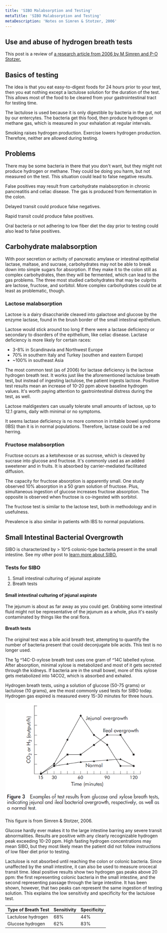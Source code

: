 ```yaml
---
title: 'SIBO Malabsorption and Testing'
metaTitle: 'SIBO Malabsorption and Testing'
metaDescription: 'Notes on Simren & Stotzer, 2006'
---
```


## Use and abuse of hydrogen breath tests

This post is a review of [a research article from 2006 by M Simren and P-O Stotzer.](https://sci-hub.tw/http://dx.doi.org/10.1136/gut.2005.075127)

## Basics of testing

The idea is that you eat easy-to-digest foods for 24 hours prior to your test, then you eat nothing except a lactulose solution for the duration of the test. This allows most of the food to be cleared from your gastrointestinal tract for testing time.

The lactulose is used because it is only digestible by bacteria in the gut, not by our entercytes. The bacteria get this food, then produce hydrogen or methane gas, which is measured in your exhalation at regular intervals.

Smoking raises hydrogen production. Exercise lowers hydrogen production. Therefore, neither are allowed during testing.

## Problems

There may be some bacteria in there that you don't want, but they might not produce hydrogen or methane. They could be doing you harm, but not measured on the test. This situation could lead to false negative results.

False positives may result from carbohydrate malabsorption in chronic pancreatitis and celiac disease. The gas is produced from fermentation in the colon.

Delayed transit could produce false negatives.

Rapid transit could produce false positives.

Oral bacteria or not adhering to low fiber diet the day prior to testing could also lead to false positives.

## Carbohydrate malabsorption

With poor secretion or activity of pancreatic amylase or intestinal epithelial lactase, maltase, and sucrase, carbohydrates may not be able to break down into simple sugars for absorption. If they make it to the colon still as complex carbohydrates, then they will be fermented, which can lead to the gas problems. The three most studied carbohydrates that may be culprits are lactose, fructose, and sorbitol. More complex carbohydrates could be at least as problematic, though.

### Lactose malabsorption

Lactose is a dairy disaccharide cleaved into galactose and glucose by the enzyme lactase, found in the brush border of the small intestinal epithelium.

Lactose would stick around too long if there were a lactase deficiency or secondary to disorders of the epithelium, like celiac disease. Lactase deficiency is more likely for certain races:

- 3-8% in Scandinavia and Northwest Europe
- 70% in southern Italy and Turkey (southen and eastern Europe)
- ~100% in southeast Asia

The most common test (as of 2006) for lactase deficiency is the lactose hydrogen breath test. It works just like the aforementioned lactulose breath test, but instead of ingesting lactulose, the patient ingests lactose. Positive test results mean an increase of 10-20 ppm above baseline hydrogen values. It's worth paying attention to gastrointestinal distress during the test, as well.

Lactose maldigesters can usually tolerate small amounts of lactose, up to 12.1 grams, daily with minimal or no symptoms.

It seems lactase deficiency is no more common in irritable bowel syndrome (IBS) than it is in normal populations. Therefore, lactase could be a red herring.

### Fructose malabsorption

Fructose occurs as a ketohexose or as sucrose, which is cleaved by sucrase into glucose and fructose. It's commonly used as an added sweetener and in fruits. It is absorbed by carrier-mediated facilitated diffusion.

The capacity for fructose absorption is apparently small. One study observed 10% absorption in a 50 gram solution of fructose. Plus, simultaneous ingestion of glucose increases fructose absorption. The opposite is observed when fructose is co-ingested with sorbitol.

The fructose test is similar to the lactose test, both in methodology and in usefulness.

Prevalence is also similar in patients with IBS to normal populations.

## Small Intestinal Bacterial Overgrowth

SIBO is characterized by > 10^5 colonic-type bacteria present in the small intestine. See my other post to [learn more about SIBO.](/sibo)

### Tests for SIBO

1. Small intestinal culturing of jejunal aspirate
2. Breath tests

#### Small intestinal culturing of jejunal aspirate

The jejunum is about as far away as you could get. Grabbing some intestinal fluid might not be representative of the jejunum as a whole, plus it's easily contaminated by things like the oral flora.

#### Breath tests

The original test was a bile acid breath test, attempting to quantify the number of bacteria present that could deconjugate bile acids. This test is no longer used.

The 1g ^14C-D-xylose breath test uses one gram of ^14C labelled xylose. After absorption, minimal xylose is metabolized and most of it gets secreted through the kidneys. If bacteria are in the small bowel, more of this xylose gets metabolized into 14CO2, which is absorbed and exhaled.

Hydrogen breath tests, using a solution of glucose (50-75 grams) or lactulose (10 grams), are the most commonly used tests for SIBO today. Hydrogen gas expired is measured every 15-30 minutes for three hours.

![Example graph of hydrogen breath test results](example_breath_test_results.png 'Example graph of hydrogen breath test results')

This figure is from Simren & Stotzer, 2006.

Glucose hardly ever makes it to the large intestine barring any severe transit abnormalities. Results are positive with any clearly recognizable hydrogen peak exceeding 10-20 ppm. High fasting hydrogen concentrations may mean SIBO, but they most likely mean the patient did not follow instructions of low fiber diet prior to testing.

Lactulose is not absorbed until reaching the colon or colonic bacteria. Since unaffected by the small intestine, it can also be used to measure orocecal transit time. Ideal positive results show two hydrogen gas peaks above 20 ppm: the first representing colonic bacteria in the small intestine, and the second representing passage through the large intestine. It has been shown, however, that two peaks can represent the same ingestion of testing solution. This explains the low sensitivity and specificity for the lactulose test.

| Type of Breath Test | Sensitivity | Specificity |
| ------------------- | ----------- | ----------- |
| Lactulose hydrogen  | 68%         | 44%         |
| Glucose hydrogen    | 62%         | 83%         |

